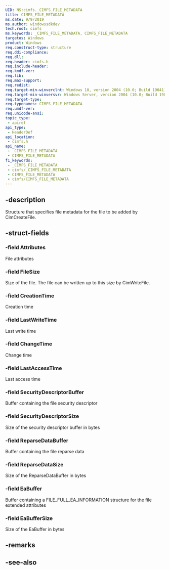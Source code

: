 ```yaml
---
UID: NS:cimfs._CIMFS_FILE_METADATA
title: CIMFS_FILE_METADATA
ms.date: 9/9/2019
ms.author: windowssdkdev
tech.root: cimfs
ms.keywords: _CIMFS_FILE_METADATA, CIMFS_FILE_METADATA
targetos: Windows
product: Windows
req.construct-type: structure
req.ddi-compliance: 
req.dll: 
req.header: cimfs.h
req.include-header: 
req.kmdf-ver: 
req.lib: 
req.max-support: 
req.redist: 
req.target-min-winverclnt: Windows 10, version 2004 (10.0; Build 19041)
req.target-min-winversvr: Windows Server, version 2004 (10.0; Build 19041)
req.target-type: 
req.typenames: CIMFS_FILE_METADATA
req.umdf-ver: 
req.unicode-ansi: 
topic_type:
 - apiref
api_type:
 - HeaderDef
api_location:
 - cimfs.h
api_name:
 - _CIMFS_FILE_METADATA
 - CIMFS_FILE_METADATA
f1_keywords:
 - _CIMFS_FILE_METADATA
 - cimfs/_CIMFS_FILE_METADATA
 - CIMFS_FILE_METADATA
 - cimfs/CIMFS_FILE_METADATA
---
```


## -description

Structure that specifies file metadata for the file to be added by CimCreateFile.

## -struct-fields

### -field Attributes

File attributes

### -field FileSize

Size of the file. The file can be written up to this size by CimWriteFile.

### -field CreationTime

Creation time

### -field LastWriteTime

Last write time

### -field ChangeTime

Change time

### -field LastAccessTime

Last access time

### -field SecurityDescriptorBuffer

Buffer containing the file security descriptor 

### -field SecurityDescriptorSize

Size of the security descriptor buffer in bytes

### -field ReparseDataBuffer

Buffer containing the file reparse data

### -field ReparseDataSize

Size of the ReparseDataBuffer in bytes

### -field EaBuffer

Buffer containing a FILE_FULL_EA_INFORMATION structure for the file extended attributes

### -field EaBufferSize

Size of the EaBuffer in bytes

## -remarks

## -see-also